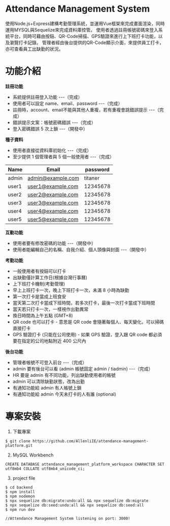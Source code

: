# Attendance Management System

使用Node.js+Express建構考勤管理系統，並運用Vue框架來完成畫面渲染，同時運用MYSQL與Sequelize來完成資料庫控管。
使用者透過註冊帳號密碼來登入系統平台，同時可藉由按鈕、QR-Code掃描、GPS驗證來進行上下班打卡功能，以及瀏覽打卡記錄。
管理者經由後台提供的QR-Code顯示介面，來提供員工打卡，亦可查看員工出缺勤的狀況。

# 功能介紹
**註冊功能**
- 系統提供註冊登入功能 ---（完成）
- 使用者可以設定 name、email、password ---（完成）
- 註冊時，account、email不能與其他人重複，若有重複會跳錯誤提示 ---（完成）
- 錯誤提示文案：帳號密碼錯誤 ---（完成）
- 登入密碼錯誤 5 次上鎖 ---（開發中）

**種子資料**
- 使用者直接從資料庫初始化 ---（完成）
- 至少提供 1 個管理者與 5 個一般使用者 ---（完成）

| Name   | Email             | password  |
| ------ | ----------------- | --------- |
| admin  | admin@example.com | titaner   |
| user1  | user1@example.com | 12345678  |
| user2  | user2@example.com | 12345678  |
| user3  | user3@example.com | 12345678  |
| user4  | user4@example.com | 12345678  |
| user5  | user5@example.com | 12345678  |

**互動功能**
- 使用者要有修改密碼的功能  ---（開發中）
- 使用者能編輯自己的名稱、自我介紹、個人頭像與封面  ---（開發中）

**考勤功能**
- 一般使用者有按鈕可以打卡
- 出缺勤僅計算工作日(根據台灣行事曆)
- 上下班打卡機制(考勤管理)
- 早上上班打卡一次，晚上下班打卡一次，未滿 8 小時為缺勤
- 第一次打卡是當成上班食安
- 當天第二次打卡當成下班時間，若多次打卡，最後一次打卡當成下班時間
- 當天若只打卡一次，一樣視作出勤異常
- 換日時間為上午五點 (GMT+8)
- QR code 也可以打卡 - 意思是 QR code 會隨著每個人、每天變化，可以掃碼直接打卡
- GPS 驗證打卡 (只能在公司使用) - 如果 GPS 驗證，登入跟 QR code 都必須要在指定的公司地點附近 400 公尺內

**後台功能**
- 管理者帳號不可登入前台  ---（完成）
- admin 要有後台可以看 (admin 帳號固定 admin / tiadmin) ---（完成）
- HR 要是 admin 有不同功能，列出缺勤使用者的帳號
- admin 可以清除缺勤狀態，改為出勤
- 有通知功能給 admin 有人帳號上鎖
- 有通知功能給 admin 今天未打卡的人有誰 (optional)

# 專案安裝
1. 下載專案
```
$ git clone https://github.com/AllenliIE/attendance-management-platform.git
```

2. MySQL Workbench
```
CREATE DATABASE attendance_management_platform_workspace CHARACTER SET utf8mb4 COLLATE utf8mb4_unicode_ci;
```

3. project file
```
$ cd backend
$ npm install
$ npm nodemon
$ npx sequelize db:migrate:undo:all && npx sequelize db:migrate
$ npx sequelize db:seed:undo:all && npx sequelize db:seed:all
$ npm run dev

//Attendance Management System listening on port: 3000!
```
